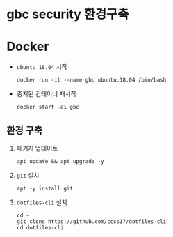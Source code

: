 # gbc security 환경구축

# Docker

- `ubuntu 18.04` 시작 

  ```shell
  docker run -it --name gbc ubuntu:18.04 /bin/bash
  ```

- 중지된 컨테이너 재시작

  ```shell
  docker start -ai gbc
  ```

## 환경 구축

1. 패키지 업데이트

    ```shell
    apt update && apt upgrade -y
    ```

2. `git` 설치

    ```shell
    apt -y install git
    ```

3. `dotfiles-cli` 설치 

    ```shell
    cd ~
    git clone https://github.com/ccss17/dotfiles-cli
    cd dotfiles-cli
    ```